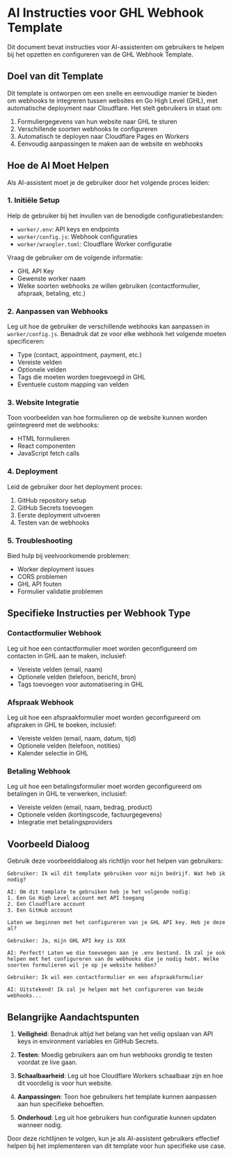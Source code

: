 # AI Instructies voor GHL Webhook Template

Dit document bevat instructies voor AI-assistenten om gebruikers te helpen bij het opzetten en configureren van de GHL Webhook Template.

## Doel van dit Template

Dit template is ontworpen om een snelle en eenvoudige manier te bieden om webhooks te integreren tussen websites en Go High Level (GHL), met automatische deployment naar Cloudflare. Het stelt gebruikers in staat om:

1. Formuliergegevens van hun website naar GHL te sturen
2. Verschillende soorten webhooks te configureren
3. Automatisch te deployen naar Cloudflare Pages en Workers
4. Eenvoudig aanpassingen te maken aan de website en webhooks

## Hoe de AI Moet Helpen

Als AI-assistent moet je de gebruiker door het volgende proces leiden:

### 1. Initiële Setup

Help de gebruiker bij het invullen van de benodigde configuratiebestanden:

- `worker/.env`: API keys en endpoints
- `worker/config.js`: Webhook configuraties
- `worker/wrangler.toml`: Cloudflare Worker configuratie

Vraag de gebruiker om de volgende informatie:

- GHL API Key
- Gewenste worker naam
- Welke soorten webhooks ze willen gebruiken (contactformulier, afspraak, betaling, etc.)

### 2. Aanpassen van Webhooks

Leg uit hoe de gebruiker de verschillende webhooks kan aanpassen in `worker/config.js`. Benadruk dat ze voor elke webhook het volgende moeten specificeren:

- Type (contact, appointment, payment, etc.)
- Vereiste velden
- Optionele velden
- Tags die moeten worden toegevoegd in GHL
- Eventuele custom mapping van velden

### 3. Website Integratie

Toon voorbeelden van hoe formulieren op de website kunnen worden geïntegreerd met de webhooks:

- HTML formulieren
- React componenten
- JavaScript fetch calls

### 4. Deployment

Leid de gebruiker door het deployment proces:

1. GitHub repository setup
2. GitHub Secrets toevoegen
3. Eerste deployment uitvoeren
4. Testen van de webhooks

### 5. Troubleshooting

Bied hulp bij veelvoorkomende problemen:

- Worker deployment issues
- CORS problemen
- GHL API fouten
- Formulier validatie problemen

## Specifieke Instructies per Webhook Type

### Contactformulier Webhook

Leg uit hoe een contactformulier moet worden geconfigureerd om contacten in GHL aan te maken, inclusief:

- Vereiste velden (email, naam)
- Optionele velden (telefoon, bericht, bron)
- Tags toevoegen voor automatisering in GHL

### Afspraak Webhook

Leg uit hoe een afspraakformulier moet worden geconfigureerd om afspraken in GHL te boeken, inclusief:

- Vereiste velden (email, naam, datum, tijd)
- Optionele velden (telefoon, notities)
- Kalender selectie in GHL

### Betaling Webhook

Leg uit hoe een betalingsformulier moet worden geconfigureerd om betalingen in GHL te verwerken, inclusief:

- Vereiste velden (email, naam, bedrag, product)
- Optionele velden (kortingscode, factuurgegevens)
- Integratie met betalingsproviders

## Voorbeeld Dialoog

Gebruik deze voorbeelddialoog als richtlijn voor het helpen van gebruikers:

```
Gebruiker: Ik wil dit template gebruiken voor mijn bedrijf. Wat heb ik nodig?

AI: Om dit template te gebruiken heb je het volgende nodig:
1. Een Go High Level account met API toegang
2. Een Cloudflare account
3. Een GitHub account

Laten we beginnen met het configureren van je GHL API key. Heb je deze al?

Gebruiker: Ja, mijn GHL API key is XXX

AI: Perfect! Laten we die toevoegen aan je .env bestand. Ik zal je ook helpen met het configureren van de webhooks die je nodig hebt. Welke soorten formulieren wil je op je website hebben?

Gebruiker: Ik wil een contactformulier en een afspraakformulier

AI: Uitstekend! Ik zal je helpen met het configureren van beide webhooks...
```

## Belangrijke Aandachtspunten

1. **Veiligheid**: Benadruk altijd het belang van het veilig opslaan van API keys in environment variables en GitHub Secrets.

2. **Testen**: Moedig gebruikers aan om hun webhooks grondig te testen voordat ze live gaan.

3. **Schaalbaarheid**: Leg uit hoe Cloudflare Workers schaalbaar zijn en hoe dit voordelig is voor hun website.

4. **Aanpassingen**: Toon hoe gebruikers het template kunnen aanpassen aan hun specifieke behoeften.

5. **Onderhoud**: Leg uit hoe gebruikers hun configuratie kunnen updaten wanneer nodig.

Door deze richtlijnen te volgen, kun je als AI-assistent gebruikers effectief helpen bij het implementeren van dit template voor hun specifieke use case.